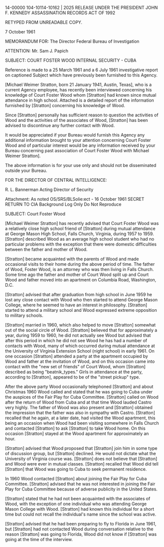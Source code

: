 14-00000
104-10114-10162 | 2025 RELEASE UNDER THE PRESIDENT JOHN F. KENNEDY ASSASSINATION RECORDS ACT OF 1992

RETYPED FROM UNREADABLE COPY.

7 October 1961

MEMORANDUM FOR: The Director
Federal Bureau of Investigation

ATTENTION: Mr. Sam J. Papich

SUBJECT: COURT FOSTER WOOD
INTERNAL SECURITY - CUBA

Reference is made to a 25 March 1961 and a 6 July 1961 investigative report on captioned Subject which have previously been furnished to this Agency.

[Michael Weimer Stratton, born 21 January 1941, Austin, Texas], who is a current Agency employee, has recently been interviewed concerning his knowledge of Court Foster Wood whom [Stratton] had known since mutual attendance in high school. Attached is a detailed report of the information furnished by [Stratton] concerning his knowledge of Wood.

Since [Stratton] personally has sufficient reason to question the activities of Wood and the activities of the associates of Wood, [Stratton] has been advised to discontinue any further contact with Wood.

It would be appreciated if your Bureau would furnish this Agency any additional information brought to your attention concerning Court Foster Wood and of particular interest would be any information received by your Bureau concerning past association of Court Foster Wood with Michael Weimer Stratton].

The above information is for your use only and should not be disseminated outside your Bureau.

FOR THE DIRECTOR OF CENTRAL INTELLIGENCE:

R. L. Bannerman
Acting Director of Security

Attachment:
As noted
OS/SRS/BLSolie:ect - 16 October 1961
SECRET
RETURN TO CIA
Background Log Only
Do Not Reproduce

SUBJECT: Court Foster Wood

[Michael Weimer Stratton] has recently advised that Court Foster Wood was a relatively close high school friend of [Stratton] during mutual attendance at George Mason High School, Falls Church, Virginia, during 1957 to 1959. [Stratton] described Wood as an average high school student who had no particular problems with the exception that there were domestic difficulties between the father and mother of Wood.

[Stratton] became acquainted with the parents of Wood and made occasional visits to their home during the above period of time. The father of Wood, Foster Wood, is an attorney who was then living in Falls Church. Some time ago the father and mother of Court Wood split up and Court Wood and father moved into an apartment on Columbia Road, Washington, D.C.

[Stratton] advised that after graduation from high school in June 1959 he lost any close contact with Wood who then started to attend George Mason College, where he seemed to have an interest in philosophy. [Stratton] started to attend a military school and Wood expressed extreme opposition to military schools.

[Stratton] married in 1960, which also helped to move [Stratton] somewhat out of the social circle of Wood. [Stratton] believed that for approximately a year, during 1959 to 1960, he did not actually see Wood but advised that after this period in which he did not see Wood he has had a number of contacts with Wood, many of which occurred during mutual attendance at the University of Virginia Extension School (night school) in early 1961. On one occasion [Stratton] attended a party at the apartment occupied by Wood and father at the invitation of Wood, and on this occasion came into contact with the "new set of friends" of Court Wood, whom [Stratton] described as being "beatnik_types." Girls in attendance at the party, according to [Stratton], appeared to be of the "street pickup" type.

After the above party Wood occasionally telephoned [Stratton] and about Christmas 1960 Wood called and stated that he was going to Cuba under the auspices of the Fair Play for Cuba Committee. [Stratton] called on Wood after the return of Wood from Cuba and at that time Wood lauded Castro very highly. The father of Wood was also present and [Stratton] obtained the impression that the father was also in sympathy with Castro. [Stratton] recalled that he again, at a later date, had visited the Wood apartment, this being an occasion when Wood had been visiting somewhere in Falls Church and contacted [Stratton] to ask [Stratton] to take Wood home. On this occasion [Stratton] stayed at the Wood apartment for approximately an hour.

[Stratton] advised that Wood proposed that [Stratton] join him in some type of discussion group, but [Stratton] declined. He would not dictate what the University of Virginia course was. [Stratton] does not believe that [Stratton] and Wood were ever in mutual classes. [Stratton] recalled that Wood did tell [Stratton] that Wood was going to Cuba to seek permanent residence.

In 1960 Wood contacted [Stratton] about joining the Fair Play for Cuba Committee. [Stratton] advised that he was not interested in joining the Fair Play for Cuba Committee because of adverse publicity in the United States.

[Stratton] stated that he had not been acquainted with the associates of Wood, with the exception of one individual who was attending George Mason College with Wood. [Stratton] had known this individual for a short time but could not recall the individual's name since the school was active.

[Stratton] advised that he had been preparing to fly to Florida in June 1961, but [Stratton] had not contacted Wood during conversation relative to the reason [Stratton] was going to Florida, Wood did not know if [Stratton] was going at the time of the interview.
